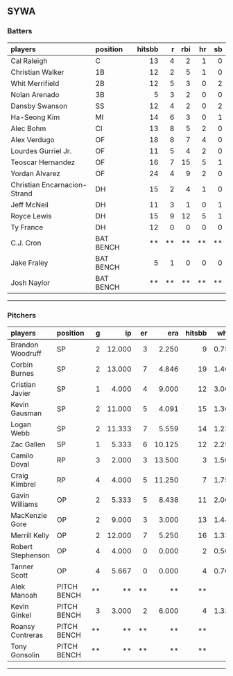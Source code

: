## SYWA

### Batters

 
|players                      |position  | hitsbb|  r| rbi| hr| sb| 
|:----------------------------|:---------|------:|--:|---:|--:|--:| 
|Cal Raleigh                  |C         |     13|  4|   2|  1|  0| 
|Christian Walker             |1B        |     12|  2|   5|  1|  0| 
|Whit Merrifield              |2B        |     12|  5|   3|  0|  2| 
|Nolan Arenado                |3B        |      5|  3|   2|  0|  0| 
|Dansby Swanson               |SS        |     12|  4|   2|  0|  2| 
|Ha-Seong Kim                 |MI        |     14|  6|   3|  0|  1| 
|Alec Bohm                    |CI        |     13|  8|   5|  2|  0| 
|Alex Verdugo                 |OF        |     18|  8|   7|  4|  0| 
|Lourdes Gurriel Jr.          |OF        |     11|  5|   4|  2|  0| 
|Teoscar Hernandez            |OF        |     16|  7|  15|  5|  1| 
|Yordan Alvarez               |OF        |     24|  4|   9|  2|  0| 
|Christian Encarnacion-Strand |DH        |     15|  2|   4|  1|  0| 
|Jeff McNeil                  |DH        |     11|  3|   1|  0|  1| 
|Royce Lewis                  |DH        |     15|  9|  12|  5|  1| 
|Ty France                    |DH        |     12|  0|   0|  0|  0| 
|C.J. Cron                    |BAT BENCH |     **| **|  **| **| **| 
|Jake Fraley                  |BAT BENCH |      5|  1|   0|  0|  0| 
|Josh Naylor                  |BAT BENCH |     **| **|  **| **| **| 


* * *

### Pitchers

 
|players           |position    |  g|     ip| er|    era| hitsbb|  whip| so|  w| sv| 
|:-----------------|:-----------|--:|------:|--:|------:|------:|-----:|--:|--:|--:| 
|Brandon Woodruff  |SP          |  2| 12.000|  3|  2.250|      9| 0.750| 19|  1|  0| 
|Corbin Burnes     |SP          |  2| 13.000|  7|  4.846|     19| 1.462| 12|  0|  0| 
|Cristian Javier   |SP          |  1|  4.000|  4|  9.000|     12| 3.000|  4|  0|  0| 
|Kevin Gausman     |SP          |  2| 11.000|  5|  4.091|     15| 1.364| 15|  1|  0| 
|Logan Webb        |SP          |  2| 11.333|  7|  5.559|     14| 1.235|  7|  0|  0| 
|Zac Gallen        |SP          |  1|  5.333|  6| 10.125|     12| 2.250|  3|  0|  0| 
|Camilo Doval      |RP          |  3|  2.000|  3| 13.500|      3| 1.500|  2|  0|  2| 
|Craig Kimbrel     |RP          |  4|  4.000|  5| 11.250|      7| 1.750|  4|  0|  2| 
|Gavin Williams    |OP          |  2|  5.333|  5|  8.438|     11| 2.062|  5|  0|  0| 
|MacKenzie Gore    |OP          |  2|  9.000|  3|  3.000|     13| 1.444|  6|  1|  0| 
|Merrill Kelly     |OP          |  2| 12.000|  7|  5.250|     16| 1.333| 13|  0|  0| 
|Robert Stephenson |OP          |  4|  4.000|  0|  0.000|      2| 0.500|  7|  0|  0| 
|Tanner Scott      |OP          |  4|  5.667|  0|  0.000|      4| 0.706|  3|  1|  1| 
|Alek Manoah       |PITCH BENCH | **|     **| **|     **|     **|    **| **| **| **| 
|Kevin Ginkel      |PITCH BENCH |  3|  3.000|  2|  6.000|      4| 1.333|  5|  0|  1| 
|Roansy Contreras  |PITCH BENCH | **|     **| **|     **|     **|    **| **| **| **| 
|Tony Gonsolin     |PITCH BENCH | **|     **| **|     **|     **|    **| **| **| **| 


* * *


